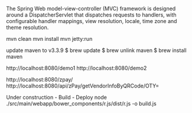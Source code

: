 The Spring Web model-view-controller (MVC) framework is designed around a DispatcherServlet 
that dispatches requests to handlers, with configurable handler mappings, view resolution, 
locale, time zone and theme resolution.

mvn clean 
mvn install
mvn jetty:run

update maven to v3.3.9 
$ brew update
$ brew unlink maven
$ brew install maven


http://localhost:8080/demo1
http://localhost:8080/demo2

http://localhost:8080/zpay/
http://localhost:8080/api/zPay/getVendorInfoByQRCode/OTY=


Under construction - Build - Deploy
node ./src/main/webapp/bower_components/r.js/dist/r.js -o build.js
